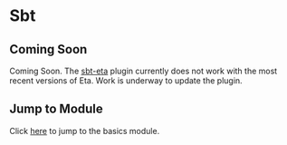 # Sbt

## Coming Soon

Coming Soon. The [sbt-eta](https://github.com/typelead/sbt-eta) plugin currently does not work with the most recent versions of Eta. Work is underway to update the plugin.

## Jump to Module

Click [here](/docs/user-guides/eta-user-guide/basics/quick-start) to jump to the basics module.
